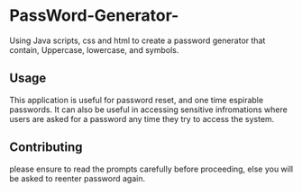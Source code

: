 # PassWord-Generator-
Using Java scripts, css and html to create a password generator that contain, Uppercase, lowercase, and symbols.

## Usage
This application is useful for password reset, and one time espirable passwords. It can also be useful in accessing sensitive infromations where users are asked for a password any time they try to access  the system.

## Contributing
please ensure to read the prompts carefully before proceeding, else you will be asked to reenter password again. 
